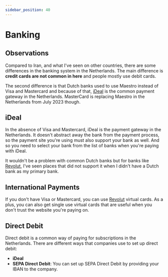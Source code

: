 ```yaml
---
sidebar_position: 40
---
```


# Banking

## Observations

Compared to Iran, and what I've seen on other countries, there are some differences in the banking system in the Netherlands. The main difference is **credit cards are not common in here** and people mostly use debit cards.

The second difference is that Dutch banks used to use Maestro instead of Visa and Mastercard and because of that, [iDeal](#ideal) is the common payment gateway in the Netherlands. MasterCard is replacing Maestro in the Netherlands from July 2023 though.

## iDeal

In the absence of Visa and Mastercard, iDeal is the payment gateway in the Netherlands. It doesn't abstract away the bank from the payment process, so the payment site you're using must also support your bank as well. And so you need to select your bank from the list of banks when you're paying with iDeal.

It wouldn't be a problem with common Dutch banks but for banks like [Revolut][Revolut], I've seen places that did not support it when I didn't have a Dutch bank as my primary bank.

## International Payments

If you don't have Visa or Mastercard, you can use [Revolut][Revolut] virtual cards. As a plus, you can also get single use virtual cards that are useful when you don't trust the website you're paying on.

## Direct Debit

Direct debit is a common way of paying for subscriptions in the Netherlands. There are different ways that companies use to set up direct debit:

- **iDeal**
- **SEPA Direct Debit**: You can set up SEPA Direct Debit by providing your IBAN to the company.



[Revolut]: https://www.revolut.com/
